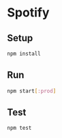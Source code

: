# Spotify

## Setup
```bash
npm install
```

## Run
```bash
npm start[:prod]
```

## Test
```bash
npm test
```
